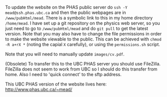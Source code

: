 To update the website on the PHAS public server do `ssh -Y mead@ssh.phas.ubc.ca` and then the public webpages are in `/www/pubHtml/mead`. There is a symbolic link to this in my home directory `/home/mead`. I have set up a git repository on the physics web server, so you just need to go to `/www/pubHtml/mead` and do `git pull` to get the latest version. Note that you may also have to change the file permissions in order to make the website viewable to the public. This can be achieved with `chmod -R a+rX *` (noting the capial `X` carefully), or using the `permissions.sh` script.

Note that you will need to manually update `images/cv.pdf`.

(Obsolete) To transfer this to the UBC PHAS server you should use FileZilla. FileZilla does not seem to work from UBC so I should do this transfer from home. Also I need to 'quick connect' to the sftp address.

This UBC PHAS version of the website lives here: http://www.phas.ubc.ca/~mead/
